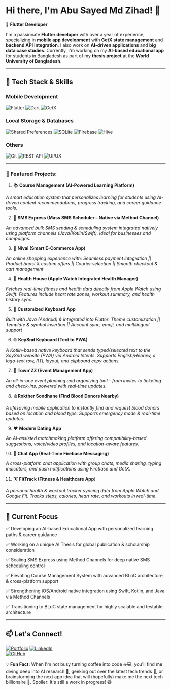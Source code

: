 # Hi there, I'm **Abu Sayed Md Zihad**! 👋

🚀 **Flutter Developer**

I'm a passionate **Flutter developer** with over a year of experience, specializing in **mobile app development** with **GetX state management** and **backend API integration**. I also work on **AI-driven applications** and **big data case studies**. Currently, I'm working on my **AI-based educational app** for students in Bangladesh as part of my **thesis project** at the **World University of Bangladesh**.

---

## 🔧 **Tech Stack & Skills**

### **Mobile Development**
![Flutter](https://img.shields.io/badge/Flutter-%2302569B.svg?style=flat&logo=Flutter&logoColor=white) ![Dart](https://img.shields.io/badge/Dart-%230175C2.svg?style=flat&logo=Dart&logoColor=white) ![GetX](https://img.shields.io/badge/GetX-%234285F4.svg?style=flat&logo=flutter&logoColor=white)

### **Local Storage & Databases**
![Shared Preferences](https://img.shields.io/badge/Shared%20Preferences-%230175C2.svg?style=flat&logo=flutter&logoColor=white) ![SQLite](https://img.shields.io/badge/SQLite-%23003B57.svg?style=flat&logo=sqlite&logoColor=white)   ![Firebase](https://img.shields.io/badge/Firebase-%23FFCA28.svg?style=flat&logo=Firebase&logoColor=black) ![Hive](https://img.shields.io/badge/Hive-%23FFCA28.svg?style=flat&logo=hive&logoColor=black)

### **Others**
![Git](https://img.shields.io/badge/Git-%23F05033.svg?style=flat&logo=git&logoColor=white) ![REST API](https://img.shields.io/badge/REST%20API-%23FF6F00.svg?style=flat&logo=postman&logoColor=white) ![UI/UX](https://img.shields.io/badge/UI%2FUX-%23FF4081.svg?style=flat&logo=adobe-xd&logoColor=white)

---

### 🚀 **Featured Projects:**

1. 📚 **Course Management (AI-Powered Learning Platform)**

*A smart education system that personalizes learning for students using AI-driven content recommendations, progress tracking, and career guidance tools.*

2. 📩 **SMS Express (Mass SMS Scheduler – Native via Method Channel)**

*An advanced bulk SMS sending & scheduling system integrated natively using platform channels (Java/Kotlin/Swift). Ideal for businesses and campaigns.*

3. 🛒 **Nivai (Smart E-Commerce App)**

*An online shopping experience with:*
*Seamless payment integration || Product boast & custom offers || Courier selection || Smooth checkout & cart management*

4. 🏥 **Health House (Apple Watch Integrated Health Manager)**

*Fetches real-time fitness and health data directly from Apple Watch using Swift. Features include heart rate zones, workout summary, and health history sync.*

5. 🎹 **Customized Keyboard App**

*Built with Java (Android) & integrated into Flutter:*
*Theme customization || Template & symbol insertion || Account sync, emoji, and multilingual support*

6. 🌐 **KeySnd Keyboard (Text to PWA)**

*A Kotlin-based native keyboard that sends typed/selected text to the SaySnd website (PWA) via Android Intents.
Supports English/Hebrew, a logo-text row, RTL layout, and clipboard copy actions.*

7. 🎉 **Town'ZZ (Event Management App)**

*An all-in-one event planning and organizing tool – from invites to ticketing and check-ins, powered with real-time updates.*

8. 🩸**Rokther Sondhane (Find Blood Donors Nearby)**

*A lifesaving mobile application to instantly find and request blood donors based on location and blood type. Supports emergency mode & real-time updates.*

9. ❤️ **Modern Dating App**

*An AI-assisted matchmaking platform offering compatibility-based suggestions, voice/video profiles, and location-aware features.*

10. 💬 **Chat App (Real-Time Firebase Messaging)**

*A cross-platform chat application with group chats, media sharing, typing indicators, and push notifications using Firebase and GetX.*

11. 🏋️ **FitTrack (Fitness & Healthcare App**)

*A personal health & workout tracker syncing data from Apple Watch and Google Fit. Tracks steps, calories, heart rate, and workouts in real-time.*

---

## 🎯 **Current Focus**

✅ Developing an AI-based Educational App with personalized learning paths & career guidance

✅ Working on a unique AI Thesis for global publication & scholarship consideration

✅ Scaling SMS Express using Method Channels for deep native SMS scheduling control

✅ Elevating Course Management System with advanced BLoC architecture & cross-platform support

✅ Strengthening iOS/Android native integration using Swift, Kotlin, and Java via Method Channels

✅ Transitioning to BLoC state management for highly scalable and testable architecture

---

## 📫 **Let's Connect!**

[![Portfolio](https://img.shields.io/badge/Portfolio-%23000000.svg?style=flat&logo=Google-Chrome&logoColor=white)](https://zihadsikder.vercel.app/) 
[![LinkedIn](https://img.shields.io/badge/LinkedIn-%230077B5.svg?style=flat&logo=linkedin&logoColor=white)](https://www.linkedin.com/in/zihad-sikder-cse/)  
[![GitHub](https://img.shields.io/badge/GitHub-%23121011.svg?style=flat&logo=github&logoColor=white)](https://github.com/zihadsikder)  

💡 **Fun Fact:** When I'm not busy turning coffee into code ☕️💻, you'll find me diving deep into AI research 🤖, geeking out over the latest tech trends 🚀, or brainstorming the next app idea that will (hopefully) make me the next tech billionaire 🤑. Spoiler: It's still a work in progress! 😅
